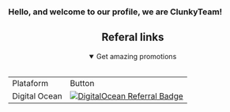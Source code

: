 ### Hello, and welcome to our profile, we are ClunkyTeam!

<h2 align="center">Referal links</h2>
<details open>
    <summary align="center">Get amazing promotions</summary>
    <br>
    <table align="center">
        <tr>
            <td>Plataform</td>
            <td>Button</td>
        </tr>
        <tr>
            <td>Digital Ocean</td>
            <td><a
                    href="https://www.digitalocean.com/?refcode=5b92cc137819&utm_campaign=Referral_Invite&utm_medium=Referral_Program&utm_source=badge"><img
                        src="https://web-platforms.sfo2.digitaloceanspaces.com/WWW/Badge%203.svg"
                        alt="DigitalOcean Referral Badge" /></a>
            </td>
        </tr>
    </table>
</details>
